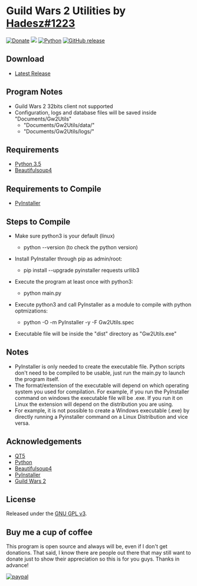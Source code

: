 # Guild Wars 2 Utilities by [Hadesz#1223](mailto:hadesz456@gmail.com)

[![Donate](https://img.shields.io/badge/Donate-PayPal-green.svg?style=plastic)](https://www.paypal.com/cgi-bin/webscr?cmd=_s-xclick&hosted_button_id=CTYZ8TK5MJV76)
[<img src="https://img.shields.io/github/license/Hadesz1/Gw2Utils.svg?style=plastic">](https://github.com/Hadesz1/Gw2Utils/blob/master/LICENSE)
[![Python](https://img.shields.io/badge/python-3.5-blue.svg?style=plastic)](https://www.python.org/downloads/)
[![GitHub release](https://img.shields.io/github/release/Hadesz1/Gw2Utils.svg?style=plastic)](https://github.com/Hadesz1/Gw2Utils/releases/latest)

## Download
+ [Latest Release](https://github.com/Hadesz1/Gw2Utils/releases/latest)

## Program Notes
+ Guild Wars 2 32bits client not supported
+ Configuration, logs and database files will be saved inside "Documents/Gw2Utils"
    + "Documents/Gw2Utils/data/"
    + "Documents/Gw2Utils/logs/"

## Requirements
+ [Python 3.5](https://www.python.org/downloads/)
+ [Beautifulsoup4](https://pypi.org/project/beautifulsoup4/)
    
## Requirements to Compile
+ [PyInstaller](https://pyinstaller.readthedocs.io/en/stable/installation.html)

## Steps to Compile
+ Make sure python3 is your default (linux)
    + python --version (to check the python version)
+ Install PyInstaller through pip as admin/root:
    + pip install --upgrade pyinstaller requests urllib3
+ Execute the program at least once with python3:
    + python main.py
+ Execute python3 and call PyInstaller as a module to compile with python optmizations:
    + python -O -m PyInstaller -y -F Gw2Utils.spec
    
+ Executable file will be inside the "dist" directory as "Gw2Utils.exe"

## Notes
+ PyInstaller is only needed to create the executable file. Python scripts don't need to be compiled to be usable, just run the main.py to launch the program itself.
+ The format/extension of the executable will depend on which operating system you used for compilation. For example, if you run the PyInstaller command on windows the executable file will be .exe. If you run it on Linux the extension will depend on the distribution you are using.
+ For example, it is not possible to create a Windows executable (.exe) by directly running a Pyinstaller command on a Linux Distribution and vice versa.

## Acknowledgements
+ [QT5](https://www.qt.io)
+ [Python](https://www.python.org/downloads/)
+ [Beautifulsoup4](https://pypi.org/project/beautifulsoup4/)
+ [PyInstaller](https://pyinstaller.readthedocs.io/en/stable/installation.html)
+ [Guild Wars 2](https://www.guildwars2.com/en/)

## License
Released under the [GNU GPL v3](LICENSE).

## Buy me a cup of coffee
This program is open source and always will be, even if I don't get donations. That said, I know there are people out there that may still want to donate just to show their appreciation so this is for you guys. Thanks in advance!

[![paypal](https://www.paypalobjects.com/en_US/i/btn/btn_donate_SM.gif)](https://www.paypal.com/cgi-bin/webscr?cmd=_s-xclick&hosted_button_id=CTYZ8TK5MJV76)
